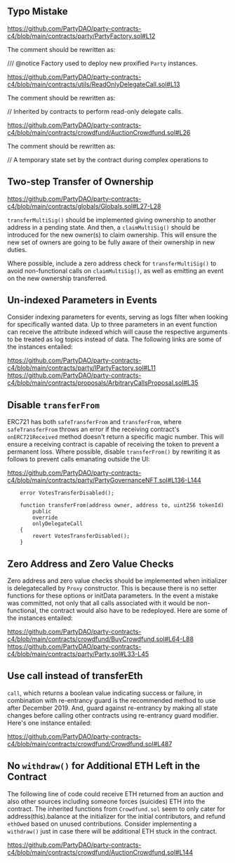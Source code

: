 ## Typo Mistake
https://github.com/PartyDAO/party-contracts-c4/blob/main/contracts/party/PartyFactory.sol#L12

The comment should be rewritten as:

/// @notice Factory used to deploy new proxified `Party` instances. 

https://github.com/PartyDAO/party-contracts-c4/blob/main/contracts/utils/ReadOnlyDelegateCall.sol#L13

The comment should be rewritten as:

// Inherited by contracts to perform read-only delegate calls.

https://github.com/PartyDAO/party-contracts-c4/blob/main/contracts/crowdfund/AuctionCrowdfund.sol#L26

The comment should be rewritten as:

// A temporary state set by the contract during complex operations to

## Two-step Transfer of Ownership
https://github.com/PartyDAO/party-contracts-c4/blob/main/contracts/globals/Globals.sol#L27-L28

`transferMultiSig()` should be implemented giving ownership to another address in a pending state. And then, a `claimMultiSig()` should be introduced for the new owner(s) to claim ownership. This will ensure the new set of owners are going to be fully aware of their ownership in new duties. 

Where possible, include a zero address check for `transferMultiSig()` to avoid non-functional calls on `claimMultiSig()`, as well as emitting an event on the new ownership transferred. 

## Un-indexed Parameters in Events
Consider indexing parameters for events, serving as logs filter when looking for specifically wanted data. Up to three parameters in an event function can receive the attribute indexed which will cause the respective arguments to be treated as log topics instead of data. The following links are some of the instances entailed:

https://github.com/PartyDAO/party-contracts-c4/blob/main/contracts/party/IPartyFactory.sol#L11
https://github.com/PartyDAO/party-contracts-c4/blob/main/contracts/proposals/ArbitraryCallsProposal.sol#L35

## Disable `transferFrom`
ERC721 has both `safeTransferFrom` and `transferFrom`, where `safeTransferFrom` throws an error if the receiving contract's `onERC721Received` method doesn't return a specific magic number. This will ensure a receiving contract is capable of receiving the token to prevent a permanent loss. Where possible, disable `transferFrom()` by rewriting it as follows to prevent calls emanating outside the UI: 

https://github.com/PartyDAO/party-contracts-c4/blob/main/contracts/party/PartyGovernanceNFT.sol#L136-L144

```
    error VotesTransferDisabled();

    function transferFrom(address owner, address to, uint256 tokenId)
        public
        override
        onlyDelegateCall
    {
        revert VotesTransferDisabled();
    }
```
## Zero Address and Zero Value Checks

Zero address and zero value checks should be implemented when initializer is delegatecalled by `Proxy` constructor. This is because there is no setter functions for these options or initData parameters. In the event a mistake was committed, not only that all calls associated with it would be non-functional, the contract would also have to be redeployed. Here are some of the instances entailed:

https://github.com/PartyDAO/party-contracts-c4/blob/main/contracts/crowdfund/BuyCrowdfund.sol#L64-L88
https://github.com/PartyDAO/party-contracts-c4/blob/main/contracts/party/Party.sol#L33-L45

## Use call instead of transferEth
`call`, which returns a boolean value indicating success or failure, in combination with re-entrancy guard is the recommended method to use after December 2019. And, guard against re-entrancy by making all state changes before calling other contracts using re-entrancy guard modifier. Here's one instance entailed:

https://github.com/PartyDAO/party-contracts-c4/blob/main/contracts/crowdfund/Crowdfund.sol#L487

## No `withdraw()` for Additional ETH Left in the Contract
The following line of code could receive ETH returned from an auction and also other sources including someone forces (suicides) ETH into the contract.  The inherited functions from `Crowdfund.sol` seem to only cater for address(this).balance at the initializer for the initial contributors, and refund `ethOwed` based on unused contributions. Consider implementing a `withdraw()` just in case there will be additional ETH stuck in the contract.

https://github.com/PartyDAO/party-contracts-c4/blob/main/contracts/crowdfund/AuctionCrowdfund.sol#L144
